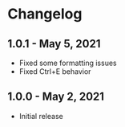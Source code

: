 # Changelog

## 1.0.1 - May 5, 2021

- Fixed some formatting issues
- Fixed Ctrl+E behavior

## 1.0.0 - May 2, 2021

- Initial release
